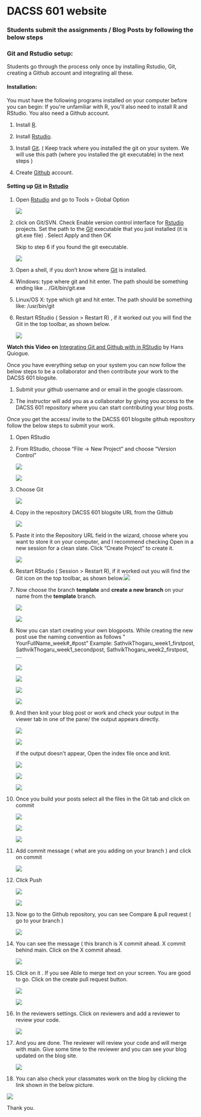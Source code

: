 # DACSS 601 website

### Students submit the assignments / Blog Posts by following the below steps

### Git and Rstudio setup:

Students go through the process only once by installing Rstudio, Git, creating a Github account and integrating all these.

#### **Installation:**

You must have the following programs installed on your computer before you can begin: If you're unfamiliar with R, you'll also need to install R and RStudio. You also need a Github account.

1.  Install [R](https://cloud.r-project.org/).

2.  Install [Rstudio](https://www.rstudio.com/products/rstudio/#Desktop).

3.  Install [Git](https://git-scm.com/downloads). ( Keep track where you installed the git on your system. We will use this path (where you installed the git executable) in the next steps )

4.  Create [Github](https://github.com/) account.

#### **Setting up [Git](https://git-scm.com/downloads) in [Rstudio](https://www.rstudio.com/products/rstudio/#Desktop)**

1.  Open [Rstudio](https://www.rstudio.com/products/rstudio/#Desktop) and go to Tools \> Global Option

    ![](Images/Screenshot%20(57).png)

2.  click on Git/SVN. Check Enable version control interface for [Rstudio](https://www.rstudio.com/products/rstudio/#Desktop) projects. Set the path to the [Git](https://git-scm.com/downloads) executable that you just installed (it is git.exe file) . Select Apply and then OK

    Skip to step 6 if you found the git executable.

    ![](Images/Screenshot%20(58).png)

3.  Open a shell, if you don’t know where [Git](https://git-scm.com/downloads) is installed.

4.  Windows: type where git and hit enter. The path should be something ending like .. /Git/bin/git.exe

5.  Linux/OS X: type which git and hit enter. The path should be something like: /usr/bin/git

6.  Restart RStudio ( Session \> Restart R) , if it worked out you will find the Git in the top toolbar, as shown below.

    ![](Images/Screenshot%20(64).png)

**Watch this Video on** [Integrating Git and Github with in RStudio](https://www.youtube.com/watch?v=pqWiwcfFz28&list=PL6fG9co6nK8ebkhWSS11z9MWKzRdoqzoTs) by Hans Quiogue.

Once you have everything setup on your system you can now follow the below steps to be a collaborator and then contribute your work to the DACSS 601 blogsite.

1.  Submit your github username and or email in the google classroom.

2.  The instructor will add you as a collaborator by giving you access to the DACSS 601 repository where you can start contributing your blog posts.

Once you get the access/ invite to the DACSS 601 blogsite github repository follow the below steps to submit your work.

1.  Open RStudio

2.  From RStudio, choose “File -\> New Project” and choose “Version Control”

    ![](Images/Screenshot%20(60).png)

    ![](Images/Screenshot%20(61).png)

3.  Choose Git

    ![](Images/Screenshot%20(62).png)

4.  Copy in the repository DACSS 601 blogsite URL from the Github

    ![](Images/Screenshot%20(104).png)

5.  Paste it into the Repository URL field in the wizard, choose where you want to store it on your computer, and I recommend checking Open in a new session for a clean slate. Click “Create Project” to create it.

    ![](Images/Screenshot%20(109).png)

6.  Restart RStudio ( Session \> Restart R), if it worked out you will find the Git icon on the top toolbar, as shown below.![](Images/Screenshot%20(64).png)

7.  Now choose the branch **template** and **create a new branch** on your name from the **template** branch.

    ![](Images/Screenshot%20(66).png)

    ![](Images/Screenshot%20(67).png)

8.  Now you can start creating your own blogposts. While creating the new post use the naming convention as follows " YourFullName_week#_#post"
Example: SathvikThogaru_week1_firstpost, SathvikThogaru_week1_secondpost, SathvikThogaru_week2_firstpost, ....

    ![](Images/Screenshot%20(122).png)

    ![](Images/Screenshot%20(123).png)

    ![](Images/Screenshot%20(124).png)

    ![](Images/Screenshot%20(126).png)

9.  And then knit your blog post or work and check your output in the viewer tab in one of the pane/ the output appears directly.

    ![](Images/Screenshot%20(127).png)

    ![](Images/Screenshot%20(128).png)

    if the output doesn't appear, Open the index file once and knit.

    ![](Images/Screenshot%20(110).png)

    ![](Images/Screenshot%20(111).png)

    ![](Images/Screenshot%20(112).png)

10. Once you build your posts select all the files in the Git tab and click on commit

    ![](Images/Screenshot%20(129).png)

    ![](Images/Screenshot%20(130).png)

    ![](Images/Screenshot%20(131).png)

11. Add commit message ( what are you adding on your branch ) and click on commit

    ![](Images/Screenshot%20(92).png)

12. Click Push

    ![](Images/Screenshot%20(93).png)

    ![](Images/Screenshot%20(94).png)

13. Now go to the Github repository, you can see Compare & pull request ( go to your branch )

    ![](Images/Screenshot%20(80).png)

14. You can see the message ( this branch is X commit ahead. X commit behind main. Click on the X commit ahead.

    ![](Images/Screenshot%20(81)-01.png)

15. Click on it . If you see Able to merge text on your screen. You are good to go. Click on the create pull request button.

    ![](Images/Screenshot%20(98).png)

    ![](Images/Screenshot%20(99).png)

16. In the reviewers settings. Click on reviewers and add a reviewer to review your code.

    ![](Images/Screenshot%20(100).png)

17. And you are done. The reviewer will review your code and will merge with main. Give some time to the reviewer and you can see your blog updated on the blog site.

    ![](Images/Screenshot%20(101).png)

18. You can also check your classmates work on the blog by clicking the link shown in the below picture.

![](Images/Screenshot%20(115).png)

Thank you.
